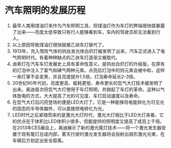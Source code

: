 # 汽车照明的发展历程
1. 最早人类用煤油灯来作为汽车照明工具，但煤油灯作为车灯的弊端很快就暴露了出来——亮度太低导致只有行人能够看到车，车内的驾驶员却无法看到行人。
2. 以上原因导致煤油灯很快就被乙炔车灯替代了。
3. 1913年，充入惰性气体的钨丝发光体白炽灯被发明了出来，汽车正式进入了电气照明时代。有着种种缺点的乙炔车灯逐渐又被取代。
4. 卤素灯在汽车车灯发展史上具有革命性意义，是钨丝白炽灯的升级版，在原有的灯泡中注入了氯气和碘气两种元素。点亮后灯泡中的钨元素会被中和，这样一来灯罩不会变黑，并且亮度提升1.5倍，灯泡寿命延长2-3倍。
5. 20世纪90年代初，亮度更高、能耗更低、寿命更长的氙气大灯技术被发明了出来。奥迪首次将氙气大灯使用于车灯照明，并掀起了车灯的革命。这种以气体放电的方式，大大提高了光的可见度、车灯启动速度以及寿命。
6. 在氙气大灯后闪亮登场的便是LED大灯了。它是一种能够将电能转化为可见光的固态的半导体器件，可以直接把电转化为光。
7. LED时代之后紧随而来的是激光大灯时代，激光大灯相比于LED大灯来看，它的优点在于体积比LED体积小很多，但能提供的照明度又提高了成百上千倍。在2013年CES展会上，奥迪展示了新的激光尾灯技术——将一个激光发生器安置于现有尾灯总成内部，雾天行驶时激光发生器将会投射出扇形激光光束，在车辆后方划定出安全距离。